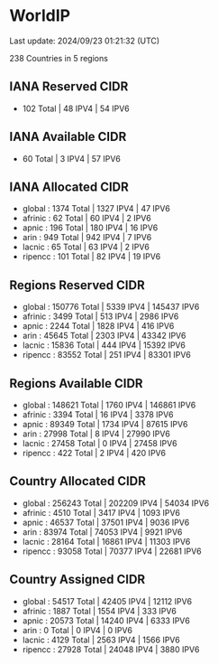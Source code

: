 # WorldIP

Last update: 2024/09/23 01:21:32 (UTC)

238 Countries in 5 regions

## IANA Reserved CIDR

- 102 Total | 48 IPV4 | 54 IPV6

## IANA Available CIDR

- 60 Total | 3 IPV4 | 57 IPV6

## IANA Allocated CIDR

- global : 1374 Total | 1327 IPV4 | 47 IPV6
- afrinic : 62 Total | 60 IPV4 | 2 IPV6
- apnic : 196 Total | 180 IPV4 | 16 IPV6
- arin : 949 Total | 942 IPV4 | 7 IPV6
- lacnic : 65 Total | 63 IPV4 | 2 IPV6
- ripencc : 101 Total | 82 IPV4 | 19 IPV6

## Regions Reserved CIDR

- global : 150776 Total | 5339 IPV4 | 145437 IPV6
- afrinic : 3499 Total | 513 IPV4 | 2986 IPV6
- apnic : 2244 Total | 1828 IPV4 | 416 IPV6
- arin : 45645 Total | 2303 IPV4 | 43342 IPV6
- lacnic : 15836 Total | 444 IPV4 | 15392 IPV6
- ripencc : 83552 Total | 251 IPV4 | 83301 IPV6

## Regions Available CIDR

- global : 148621 Total | 1760 IPV4 | 146861 IPV6
- afrinic : 3394 Total | 16 IPV4 | 3378 IPV6
- apnic : 89349 Total | 1734 IPV4 | 87615 IPV6
- arin : 27998 Total | 8 IPV4 | 27990 IPV6
- lacnic : 27458 Total | 0 IPV4 | 27458 IPV6
- ripencc : 422 Total | 2 IPV4 | 420 IPV6

## Country Allocated CIDR

- global : 256243 Total | 202209 IPV4 | 54034 IPV6
- afrinic : 4510 Total | 3417 IPV4 | 1093 IPV6
- apnic : 46537 Total | 37501 IPV4 | 9036 IPV6
- arin : 83974 Total | 74053 IPV4 | 9921 IPV6
- lacnic : 28164 Total | 16861 IPV4 | 11303 IPV6
- ripencc : 93058 Total | 70377 IPV4 | 22681 IPV6

## Country Assigned CIDR

- global : 54517 Total | 42405 IPV4 | 12112 IPV6
- afrinic : 1887 Total | 1554 IPV4 | 333 IPV6
- apnic : 20573 Total | 14240 IPV4 | 6333 IPV6
- arin : 0 Total | 0 IPV4 | 0 IPV6
- lacnic : 4129 Total | 2563 IPV4 | 1566 IPV6
- ripencc : 27928 Total | 24048 IPV4 | 3880 IPV6
